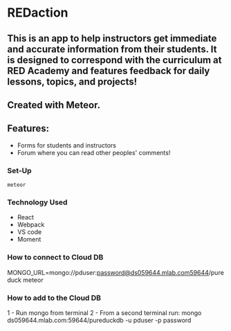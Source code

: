 # REDaction

## This is an app to help instructors get immediate and accurate information from their students. It is designed to correspond with the curriculum at RED Academy and features feedback for daily lessons, topics, and projects!

## Created with Meteor.

## Features:
- Forms for students and instructors
- Forum where you can read other peoples' comments!

### Set-Up

```meteor```

### Technology Used

- React
- Webpack
- VS code
- Moment

### How to connect to Cloud DB
MONGO_URL=mongo://pduser:password@ds059644.mlab.com59644/pureduck meteor
### How to add to the Cloud DB
1 - Run mongo from terminal
2 - From a second terminal run: mongo ds059644.mlab.com:59644/pureduckdb -u pduser -p password